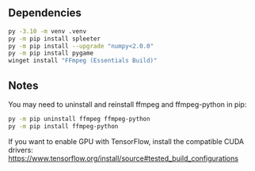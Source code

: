 ## Dependencies

```sh
py -3.10 -m venv .venv
py -m pip install spleeter
py -m pip install --upgrade "numpy<2.0.0"
py -m pip install pygame
winget install "FFmpeg (Essentials Build)"
```

## Notes

You may need to uninstall and reinstall ffmpeg and ffmpeg-python in pip:
```sh
py -m pip uninstall ffmpeg ffmpeg-python
py -m pip install ffmpeg-python
```

If you want to enable GPU with TensorFlow, install the compatible CUDA drivers:
https://www.tensorflow.org/install/source#tested_build_configurations
